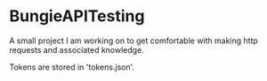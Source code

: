 # BungieAPITesting
A small project I am working on to get comfortable with making http requests and associated knowledge. 

Tokens are stored in 'tokens.json'.
